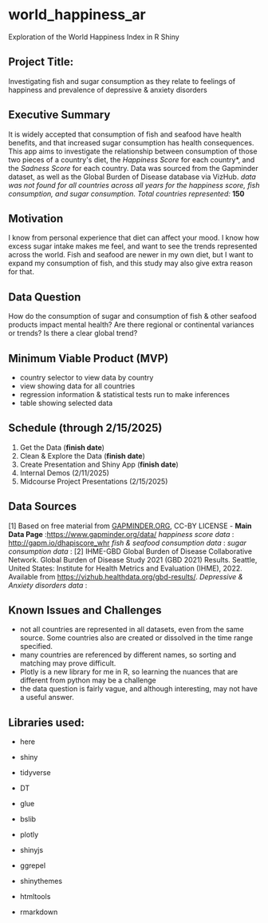 # world_happiness_ar
Exploration of the World Happiness Index in R Shiny

## **Project Title:** 
Investigating fish and sugar consumption as they relate to feelings of happiness and prevalence of depressive & anxiety disorders
## **Executive Summary**
It is widely accepted that consumption of fish and seafood have health benefits, and that increased sugar consumption has health consequences. This app aims to investigate the relationship between consumption of those two pieces of a country's diet, the *Happiness Score* for each country*, and the *Sadness Score* for each country. 
Data was sourced from the Gapminder dataset, as well as the Global Burden of Disease database via VizHub. 
*data was not found for all countries across all years for the happiness score, fish consumption, and sugar consumption. Total countries represented:* **150**

## **Motivation**
I know from personal experience that diet can affect your mood. I know how excess sugar intake makes me feel, and want to see the trends represented across the world. Fish and seafood are newer in my own diet, but I want to expand my consumption of fish, and this study may also give extra reason for that. 

## **Data Question**
How do the consumption of sugar and consumption of fish & other seafood products impact mental health? Are there regional or continental variances or trends? Is there a clear global trend? 

## **Minimum Viable Product (MVP)**
* country selector to view data by country
* view showing data for all countries
* regression information & statistical tests run to make inferences
* table showing selected data

## **Schedule (through 2/15/2025)**

1. Get the Data (**finish date**)
2. Clean & Explore the Data (**finish date**)
3. Create Presentation and Shiny App (**finish date**)
4. Internal Demos (2/11/2025)
5. Midcourse Project Presentations (2/15/2025)

## **Data Sources**
[1] Based on free material from [GAPMINDER.ORG](http://GAPMINDER.ORG), CC-BY LICENSE
	- **Main Data Page** :https://www.gapminder.org/data/ 
		*happiness score data* : http://gapm.io/dhapiscore_whr
		*fish & seafood consumption data* : 
		*sugar consumption data* : 
[2] IHME-GBD
Global Burden of Disease Collaborative Network.
Global Burden of Disease Study 2021 (GBD 2021) Results.
Seattle, United States: Institute for Health Metrics and Evaluation (IHME), 2022.
Available from https://vizhub.healthdata.org/gbd-results/.
	*Depressive & Anxiety disorders data* : 

## **Known Issues and Challenges**

- not all countries are represented in all datasets, even from the same source. Some countries also are created or dissolved in the time range specified. 
- many countries are referenced by different names, so sorting and matching may prove difficult. 
- Plotly is a new library for me in R, so learning the nuances that are different from python may be a challenge
- the data question is fairly vague, and although interesting, may not have a useful answer. 


## Libraries used:

- here

- shiny

- tidyverse

- DT

- glue

- bslib

- plotly

- shinyjs

- ggrepel

- shinythemes

- htmltools

- rmarkdown


## 
